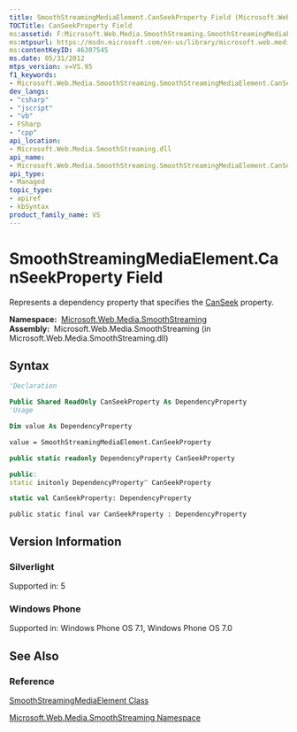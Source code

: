 ```yaml
---
title: SmoothStreamingMediaElement.CanSeekProperty Field (Microsoft.Web.Media.SmoothStreaming)
TOCTitle: CanSeekProperty Field
ms:assetid: F:Microsoft.Web.Media.SmoothStreaming.SmoothStreamingMediaElement.CanSeekProperty
ms:mtpsurl: https://msdn.microsoft.com/en-us/library/microsoft.web.media.smoothstreaming.smoothstreamingmediaelement.canseekproperty(v=VS.95)
ms:contentKeyID: 46307545
ms.date: 05/31/2012
mtps_version: v=VS.95
f1_keywords:
- Microsoft.Web.Media.SmoothStreaming.SmoothStreamingMediaElement.CanSeekProperty
dev_langs:
- "csharp"
- "jscript"
- "vb"
- FSharp
- "cpp"
api_location:
- Microsoft.Web.Media.SmoothStreaming.dll
api_name:
- Microsoft.Web.Media.SmoothStreaming.SmoothStreamingMediaElement.CanSeekProperty
api_type:
- Managed
topic_type:
- apiref
- kbSyntax
product_family_name: VS
---
```


# SmoothStreamingMediaElement.CanSeekProperty Field

Represents a dependency property that specifies the [CanSeek](smoothstreamingmediaelement-canseek-property-microsoft-web-media-smoothstreaming_1.md) property.

**Namespace:**  [Microsoft.Web.Media.SmoothStreaming](microsoft-web-media-smoothstreaming-namespace_1.md)  
**Assembly:**  Microsoft.Web.Media.SmoothStreaming (in Microsoft.Web.Media.SmoothStreaming.dll)

## Syntax

```vb
'Declaration

Public Shared ReadOnly CanSeekProperty As DependencyProperty
'Usage

Dim value As DependencyProperty

value = SmoothStreamingMediaElement.CanSeekProperty
```

```csharp
public static readonly DependencyProperty CanSeekProperty
```

```cpp
public:
static initonly DependencyProperty^ CanSeekProperty
```

``` fsharp
static val CanSeekProperty: DependencyProperty
```

```jscript
public static final var CanSeekProperty : DependencyProperty
```

## Version Information

### Silverlight

Supported in: 5  

### Windows Phone

Supported in: Windows Phone OS 7.1, Windows Phone OS 7.0  

## See Also

### Reference

[SmoothStreamingMediaElement Class](smoothstreamingmediaelement-class-microsoft-web-media-smoothstreaming_1.md)

[Microsoft.Web.Media.SmoothStreaming Namespace](microsoft-web-media-smoothstreaming-namespace_1.md)


